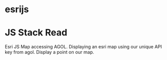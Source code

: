 # esrijs
# JS Stack Read
Esri JS Map accessing AGOL.
Displaying an esri map using our unique API key from agol.
Display a point on our map.
